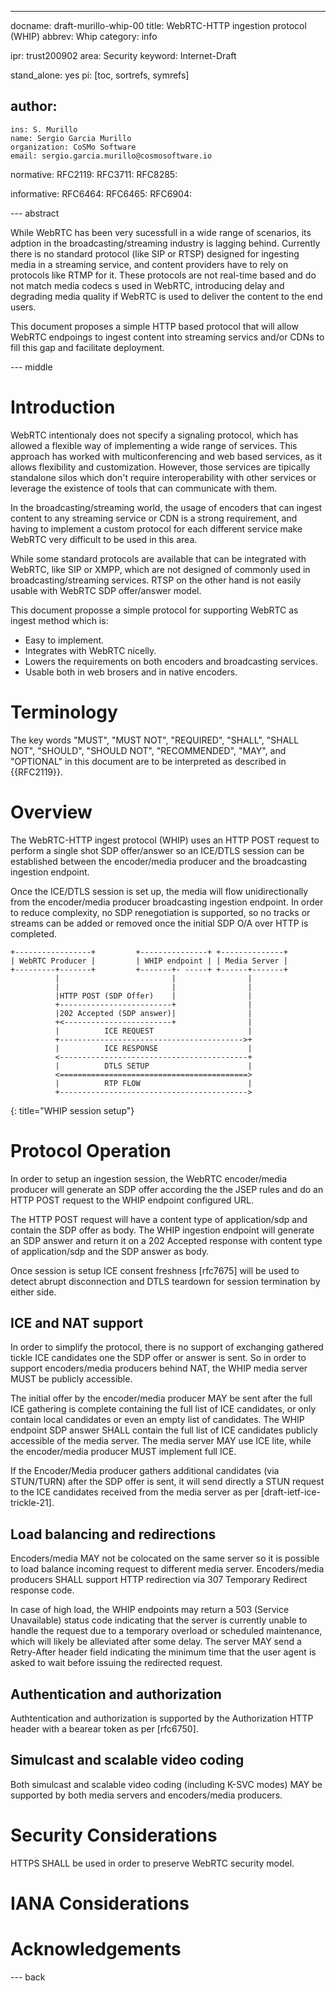 ---
docname: draft-murillo-whip-00
title: WebRTC-HTTP ingestion protocol (WHIP)
abbrev: Whip
category: info

ipr: trust200902
area: Security
keyword: Internet-Draft

stand_alone: yes
pi: [toc, sortrefs, symrefs]

author:
 -
    ins: S. Murillo
    name: Sergio Garcia Murillo
    organization: CoSMo Software
    email: sergio.garcia.murillo@cosmosoftware.io

normative:
  RFC2119:
  RFC3711:
  RFC8285:

informative:
  RFC6464:
  RFC6465:
  RFC6904:

--- abstract

While WebRTC has been very sucessfull in a wide range of scenarios, its adption in the broadcasting/streaming industry is lagging behind.
Currently there is no standard protocol (like SIP or RTSP) designed for ingesting media in a streaming service, and content providers have to rely on protocols like RTMP for it.
These protocols are not real-time based and do not match media codecs s used in WebRTC, introducing delay and degrading media quality if WebRTC is used to deliver the content to the end users.

This document proposes a simple HTTP based protocol that will allow WebRTC endpoings to ingest content into streaming servics and/or CDNs to fill this gap and facilitate deployment.

--- middle

# Introduction

WebRTC intentionaly does not specify a signaling protocol, which has allowed a flexible way of implementing a wide range of services. This approach has worked with multiconferencing and web based services, as it allows flexibility and customization.
However, those services are tipically standalone silos which don't require interoperability with other services or leverage the existence of tools that can communicate with them. 

In the broadcasting/streaming world, the usage of encoders that can ingest content to any streaming service or CDN is a strong requirement, and having to implement a custom protocol for each different service make WebRTC very difficult to be used in this area. 

While some standard protocols are available that can be integrated with WebRTC, like SIP or XMPP, which are not designed of commonly used in broadcasting/streaming services. RTSP on the other hand is not easily usable with WebRTC SDP offer/answer model.

This document proposse a simple protocol for supporting WebRTC as ingest method which is:
- Easy to implement.
- Integrates with WebRTC nicelly.
- Lowers the requirements on both encoders and broadcasting services.
- Usable both in web brosers and in native encoders.

# Terminology

The key words "MUST", "MUST NOT", "REQUIRED", "SHALL", "SHALL NOT", "SHOULD", "SHOULD NOT", "RECOMMENDED", "MAY", and "OPTIONAL" in this document are to be interpreted as described in {{RFC2119}}.

# Overview

The WebRTC-HTTP ingest protocol (WHIP) uses an HTTP POST request to perform a single shot SDP offer/answer so an ICE/DTLS session can be established between the encoder/media producer and the broadcasting ingestion endpoint.

Once the ICE/DTLS session is set up, the media will flow unidirectionally from the encoder/media producer broadcasting ingestion endpoint. In order to reduce complexity, no SDP renegotiation is supported, so no tracks or streams can be added or removed once the initial SDP O/A over HTTP is completed.

~~~~~
+-----------------+         +---------------+ +--------------+
| WebRTC Producer |         | WHIP endpoint | | Media Server |
+---------+-------+         +-------+- -----+ +------+-------+
          |                         |                |
          |                         |                |
          |HTTP POST (SDP Offer)    |                |
          +-------------------------+                |
          |202 Accepted (SDP answer)|                |
          +<------------------------+                |
          |          ICE REQUEST                     |
          +----------------------------------------->+
          |          ICE RESPONSE                    |
          <------------------------------------------+
          |          DTLS SETUP                      |
          <==========================================>
          |          RTP FLOW                        |
          +------------------------------------------>
~~~~~
{: title="WHIP session setup"}

# Protocol Operation

In order to setup an ingestion session, the WebRTC encoder/media producer will generate an SDP offer according the the JSEP rules and do an HTTP POST request to the WHIP endpoint configured URL.

The HTTP POST request will have a content type of application/sdp and contain the SDP offer as body. The WHIP ingestion endpoint will generate an SDP answer and return it on a 202 Accepted response with content type of application/sdp and the SDP answer as body.

Once session is setup ICE consent freshness [rfc7675] will be used to detect abrupt disconnection and DTLS teardown for session termination by either side.

## ICE and NAT support

In order to simplify the protocol, there is no support of exchanging gathered tickle ICE candidates one the SDP offer or answer is sent.
So in order to support encoders/media producers behind NAT, the WHIP media server MUST be publicly accessible.

The initial offer by the encoder/media producer MAY be sent after the full ICE gathering is complete containing the full list of ICE candidates, or only contain local candidates or even an empty list of candidates.
The WHIP endpoint SDP answer SHALL contain the full list of ICE candidates publicly accessible of the media server. The media server MAY use ICE lite, while the encoder/media producer MUST implement full ICE.

If the Encoder/Media producer gathers additional candidates (via STUN/TURN) after the SDP offer is sent, it will send directly a STUN request to the ICE candidates received from the media server as per [draft-ietf-ice-trickle-21].

## Load balancing and redirections

Encoders/media MAY not be colocated on the same server so it is possible to load balance incoming request to different media server. Encoders/media producers SHALL support HTTP redirection via 307 Temporary Redirect response code.

In case of high load, the WHIP endpoints may return a 503 (Service Unavailable) status code indicating that the server is currently unable to handle the request due to a temporary overload or scheduled maintenance, which will likely be alleviated after some delay. 
The server MAY send a Retry-After header field indicating the minimum time that the user agent is asked to wait before issuing the redirected request.

## Authentication and authorization

Authtentication and authorization is supported by the Authorization HTTP header with a bearear token as per [rfc6750].

## Simulcast and scalable video coding

Both simulcast and scalable video coding (including K-SVC modes) MAY be supported by both media servers and encoders/media producers.

# Security Considerations

HTTPS SHALL be used in order to preserve WebRTC security model.


# IANA Considerations

# Acknowledgements

--- back

